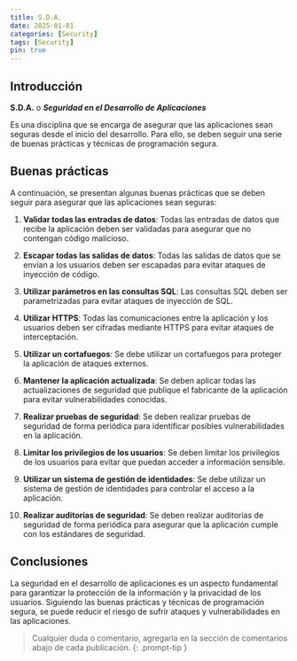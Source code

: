 ```yaml
---
title: S.D.A.
date: 2025-01-01
categories: [Security]
tags: [Security]
pin: true
---
```


## Introducción

**S.D.A.** o ***Seguridad en el Desarrollo de Aplicaciones***

Es una disciplina que se encarga de asegurar que las aplicaciones sean seguras desde el inicio del desarrollo. Para ello, se deben seguir una serie de buenas prácticas y técnicas de programación segura. 

## Buenas prácticas

A continuación, se presentan algunas buenas prácticas que se deben seguir para asegurar que las aplicaciones sean seguras:

1. **Validar todas las entradas de datos**: Todas las entradas de datos que recibe la aplicación deben ser validadas para asegurar que no contengan código malicioso.

2. **Escapar todas las salidas de datos**: Todas las salidas de datos que se envían a los usuarios deben ser escapadas para evitar ataques de inyección de código.

3. **Utilizar parámetros en las consultas SQL**: Las consultas SQL deben ser parametrizadas para evitar ataques de inyección de SQL.

4. **Utilizar HTTPS**: Todas las comunicaciones entre la aplicación y los usuarios deben ser cifradas mediante HTTPS para evitar ataques de interceptación.

5. **Utilizar un cortafuegos**: Se debe utilizar un cortafuegos para proteger la aplicación de ataques externos.

6. **Mantener la aplicación actualizada**: Se deben aplicar todas las actualizaciones de seguridad que publique el fabricante de la aplicación para evitar vulnerabilidades conocidas.

7. **Realizar pruebas de seguridad**: Se deben realizar pruebas de seguridad de forma periódica para identificar posibles vulnerabilidades en la aplicación.

8. **Limitar los privilegios de los usuarios**: Se deben limitar los privilegios de los usuarios para evitar que puedan acceder a información sensible.

9. **Utilizar un sistema de gestión de identidades**: Se debe utilizar un sistema de gestión de identidades para controlar el acceso a la aplicación.

10. **Realizar auditorías de seguridad**: Se deben realizar auditorías de seguridad de forma periódica para asegurar que la aplicación cumple con los estándares de seguridad.

## Conclusiones

La seguridad en el desarrollo de aplicaciones es un aspecto fundamental para garantizar la protección de la información y la privacidad de los usuarios. Siguiendo las buenas prácticas y técnicas de programación segura, se puede reducir el riesgo de sufrir ataques y vulnerabilidades en las aplicaciones.

> Cualquier duda o comentario, agregarla en la sección de comentarios abajo de cada publicación.
{: .prompt-tip }
